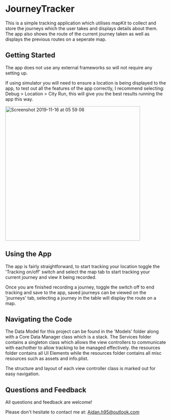 # JourneyTracker

This is a simple tracking application which utilises mapKit to collect and store the journeys which the user takes and displays details about them.
The app also shows the route of the current journey taken as well as displays the previous routes on a seperate map.


## Getting Started

The app does not use any external frameworks so will not require any setting up.

If using simulator you will need to ensure a location is being displayed to the app, to test out all the features of the app correctly,
I recommend selecting: Debug > Location > City Run, this will give you the best results running the app this way.

<img width="422" alt="Screenshot 2019-11-16 at 05 59 06" src="https://user-images.githubusercontent.com/23657057/68989075-ab667c80-0839-11ea-9cb8-161f4e702ed0.png">

## Using the App

The app is fairly straightforward, to start tracking your location toggle the 'Tracking on/off' switch and select the map tab to start tracking your current journey and view it being recorded.

Once you are finished recording a journey, toggle the switch off to end tracking and save to the app, saved journeys can be viewed on the 'journeys' tab, selecting a journey in the table will display the route on a map.

## Navigating the Code

The Data Model for this project can be found in the 'Models' folder along with a Core Data Manager class which is a stack. The Services folder contains a singleton class which allows the view controllers to communicate with eachother to allow tracking to be managed effectively. the resources folder contains all UI Elements while the resources folder contains all misc resources such as assets and info.plist.

The structure and layout of each view controller class is marked out for easy navigation.

## Questions and Feedback

All questions and feedback are welcome!

Please don't hesitate to contact me at:
Aidan.h95@outlook.com
